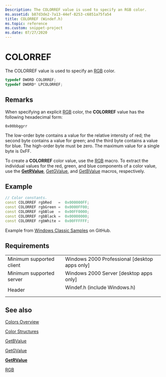 ```yaml
---
Description: The COLORREF value is used to specify an RGB color.
ms.assetid: b87d3de2-7a13-44ef-8253-c6851a75fa54
title: COLORREF (Windef.h)
ms.topic: reference
ms.custom: snippet-project
ms.date: 07/27/2020
---
```


# COLORREF

The COLORREF value is used to specify an [RGB](/windows/desktop/api/Wingdi/nf-wingdi-rgb) color.


```C++
typedef DWORD COLORREF;
typedef DWORD* LPCOLORREF;
```



## Remarks

When specifying an explicit [RGB](/windows/desktop/api/Wingdi/nf-wingdi-rgb) color, the **COLORREF** value has the following hexadecimal form:

`0x00bbggrr`

The low-order byte contains a value for the relative intensity of red; the second byte contains a value for green; and the third byte contains a value for blue. The high-order byte must be zero. The maximum value for a single byte is 0xFF.

To create a **COLORREF** color value, use the [RGB](/windows/desktop/api/Wingdi/nf-wingdi-rgb) macro. To extract the individual values for the red, green, and blue components of a color value, use the [**GetRValue**](/windows/desktop/api/Wingdi/nf-wingdi-getrvalue), [GetGValue](/windows/desktop/api/Wingdi/nf-wingdi-getgvalue), and [GetBValue](/windows/desktop/api/Wingdi/nf-wingdi-getbvalue) macros, respectively.

## Example

```cpp
// Color constants.
const COLORREF rgbRed   =  0x000000FF;
const COLORREF rgbGreen =  0x0000FF00;
const COLORREF rgbBlue  =  0x00FF0000;
const COLORREF rgbBlack =  0x00000000;
const COLORREF rgbWhite =  0x00FFFFFF;
```

Example from [Windows Classic Samples](https://github.com/microsoft/Windows-classic-samples) on GitHub.

## Requirements



|                                     |                                                                                                         |
|-------------------------------------|---------------------------------------------------------------------------------------------------------|
| Minimum supported client<br/> | Windows 2000 Professional \[desktop apps only\]<br/>                                              |
| Minimum supported server<br/> | Windows 2000 Server \[desktop apps only\]<br/>                                                    |
| Header<br/>                   | <dl> <dt>Windef.h (include Windows.h)</dt> </dl> |



## See also

<dl> <dt>

[Colors Overview](colors.md)
</dt> <dt>

[Color Structures](color-structures.md)
</dt> <dt>

[GetBValue](/windows/desktop/api/Wingdi/nf-wingdi-getbvalue)
</dt> <dt>

[GetGValue](/windows/desktop/api/Wingdi/nf-wingdi-getgvalue)
</dt> <dt>

[**GetRValue**](/windows/desktop/api/Wingdi/nf-wingdi-getrvalue)
</dt> <dt>

[RGB](/windows/desktop/api/Wingdi/nf-wingdi-rgb)
</dt> </dl>

 

 




